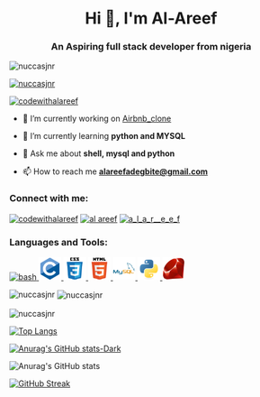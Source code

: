 <h1 align="center">Hi 👋, I'm Al-Areef</h1>
<h3 align="center">An Aspiring full stack developer from nigeria</h3>

<p align="left"> <img src="https://komarev.com/ghpvc/?username=nuccasjnr&label=Profile%20views&color=0e75b6&style=flat" alt="nuccasjnr" /> </p>

<p align="left"> <a href="https://github.com/ryo-ma/github-profile-trophy"><img src="https://github-profile-trophy.vercel.app/?username=nuccasjnr" alt="nuccasjnr" /></a> </p>

<p align="left"> <a href="https://twitter.com/codewithalareef" target="blank"><img src="https://img.shields.io/twitter/follow/codewithalareef?logo=twitter&style=for-the-badge" alt="codewithalareef" /></a> </p>

- 🔭 I’m currently working on [Airbnb_clone](https://github.com/NUCCASJNR/AirBnB_clone)

- 🌱 I’m currently learning **python and MYSQL**

- 💬 Ask me about **shell, mysql and python**

- 📫 How to reach me **alareefadegbite@gmail.com**

<h3 align="left">Connect with me:</h3>
<p align="left">
<a href="https://twitter.com/codewithalareef" target="blank"><img align="center" src="https://raw.githubusercontent.com/rahuldkjain/github-profile-readme-generator/master/src/images/icons/Social/twitter.svg" alt="codewithalareef" height="30" width="40" /></a>
<a href="https://fb.com/al areef" target="blank"><img align="center" src="https://raw.githubusercontent.com/rahuldkjain/github-profile-readme-generator/master/src/images/icons/Social/facebook.svg" alt="al areef" height="30" width="40" /></a>
<a href="https://instagram.com/a_l_a_r__e_e_f" target="blank"><img align="center" src="https://raw.githubusercontent.com/rahuldkjain/github-profile-readme-generator/master/src/images/icons/Social/instagram.svg" alt="a_l_a_r__e_e_f" height="30" width="40" /></a>
</p>

<h3 align="left">Languages and Tools:</h3>
<p align="left"> <a href="https://www.gnu.org/software/bash/" target="_blank" rel="noreferrer"> <img src="https://www.vectorlogo.zone/logos/gnu_bash/gnu_bash-icon.svg" alt="bash" width="40" height="40"/> </a> <a href="https://www.cprogramming.com/" target="_blank" rel="noreferrer"> <img src="https://raw.githubusercontent.com/devicons/devicon/master/icons/c/c-original.svg" alt="c" width="40" height="40"/> </a> <a href="https://www.w3schools.com/css/" target="_blank" rel="noreferrer"> <img src="https://raw.githubusercontent.com/devicons/devicon/master/icons/css3/css3-original-wordmark.svg" alt="css3" width="40" height="40"/> </a> <a href="https://www.w3.org/html/" target="_blank" rel="noreferrer"> <img src="https://raw.githubusercontent.com/devicons/devicon/master/icons/html5/html5-original-wordmark.svg" alt="html5" width="40" height="40"/> </a> <a href="https://www.mysql.com/" target="_blank" rel="noreferrer"> <img src="https://raw.githubusercontent.com/devicons/devicon/master/icons/mysql/mysql-original-wordmark.svg" alt="mysql" width="40" height="40"/> </a> <a href="https://www.python.org" target="_blank" rel="noreferrer"> <img src="https://raw.githubusercontent.com/devicons/devicon/master/icons/python/python-original.svg" alt="python" width="40" height="40"/> </a> <a href="https://www.ruby-lang.org/en/" target="_blank" rel="noreferrer"> <img src="https://raw.githubusercontent.com/devicons/devicon/master/icons/ruby/ruby-original.svg" alt="ruby" width="40" height="40"/> </a> </p>

<p><img align="left" src="https://github-readme-stats.vercel.app/api/top-langs?username=nuccasjnr&show_icons=true&locale=en&layout=compact" alt="nuccasjnr" /></p>

<p>&nbsp;<img align="center" src="https://github-readme-stats.vercel.app/api?username=nuccasjnr&show_icons=true&locale=en" alt="nuccasjnr" /></p>

<p><img align="center" src="https://github-readme-streak-stats.herokuapp.com/?user=nuccasjnr&" alt="nuccasjnr" /></p>


[![Top Langs](https://github-readme-stats.vercel.app/api/top-langs/?username=NUCCASJNR&layout=compact)](https://github.com/anuraghazra/github-readme-stats)


[![Anurag's GitHub stats-Dark](https://github-readme-stats.vercel.app/api?username=NUCCASJNR&show_icons=true&theme=dark#gh-dark-mode-only)](https://github.com/anuraghazra/github-readme-stats#gh-dark-mode-only)

![Anurag's GitHub stats](https://github-readme-stats.vercel.app/api?username=NUCCASJNR&count_private=true)


[![GitHub Streak](https://streak-stats.demolab.com/?user=NUCCASJNR&theme=dark)](https://git.io/streak-stats)